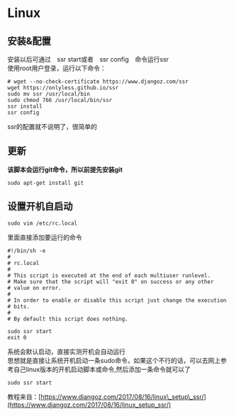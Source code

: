 # Linux

## 安装&配置

安装以后可通过　ssr start或者　ssr config　命令运行ssr  
使用root用户登录，运行以下命令：

```text
# wget --no-check-certificate https://www.djangoz.com/ssr 
wget https://onlyless.github.io/ssr
sudo mv ssr /usr/local/bin
sudo chmod 766 /usr/local/bin/ssr
ssr install
ssr config
```

ssr的配置就不说明了，很简单的

## 更新

**该脚本会运行git命令，所以前提先安装git**

```text
sudo apt-get install git
```

## **设置开机自启动**

```text
sudo vim /etc/rc.local
```

里面直接添加要运行的命令

```text
#!/bin/sh -e
#
# rc.local
#
# This script is executed at the end of each multiuser runlevel.
# Make sure that the script will "exit 0" on success or any other
# value on error.
#
# In order to enable or disable this script just change the execution
# bits.
#
# By default this script does nothing.

sudo ssr start
exit 0
```

系统会默认启动，直接实测开机会自动运行  
思想就是直接让系统开机启动一条sudo命令，如果这个不行的话，可以去网上参考自己linux版本的开机启动脚本或命令,然后添加一条命令就可以了

```text
sudo ssr start
```

教程来自：[https://www.djangoz.com/2017/08/16/linux\_setup\_ssr/](https://www.djangoz.com/2017/08/16/linux_setup_ssr/)

